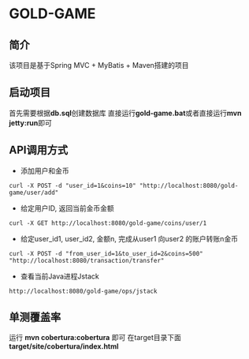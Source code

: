 # GOLD-GAME

## 简介

该项目是基于Spring MVC + MyBatis + Maven搭建的项目
## 启动项目
首先需要根据**db.sql**创建数据库
直接运行**gold-game.bat**或者直接运行**mvn jetty:run**即可
## API调用方式
- 添加用户和金币
```
curl -X POST -d "user_id=1&coins=10" "http://localhost:8080/gold-game/user/add"
```
- 给定用户ID, 返回当前金币金额

```
curl -X GET http://localhost:8080/gold-game/coins/user/1
```

- 给定user_id1, user_id2, 金额n, 完成从user1 向user2 的账户转账n金币
```
curl -X POST -d "from_user_id=1&to_user_id=2&coins=500" "http://localhost:8080/transaction/transfer"
```
- 查看当前Java进程Jstack
```
http://localhost:8080/gold-game/ops/jstack
```
## 单测覆盖率

运行 **mvn cobertura:cobertura** 即可
在target目录下面 **target/site/cobertura/index.html**


